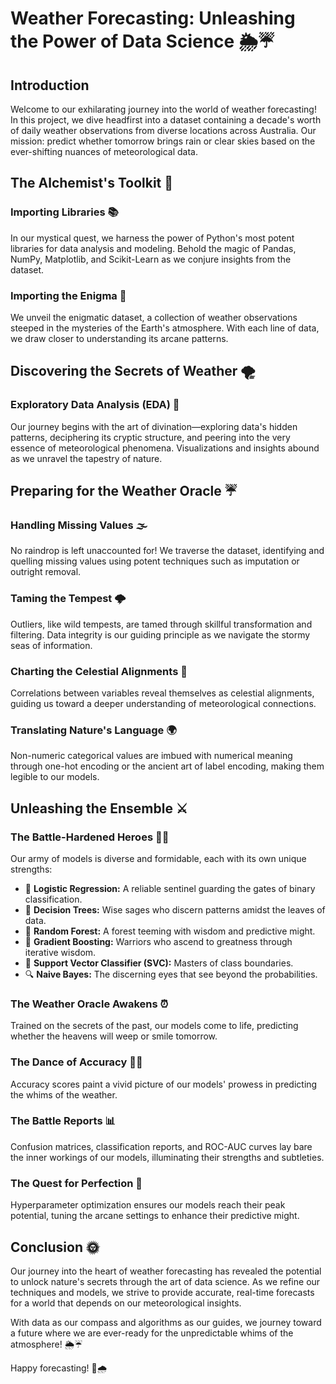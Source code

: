 # Weather Forecasting: Unleashing the Power of Data Science 🌦️☔

## Introduction

Welcome to our exhilarating journey into the world of weather forecasting! In this project, we dive headfirst into a dataset containing a decade's worth of daily weather observations from diverse locations across Australia. Our mission: predict whether tomorrow brings rain or clear skies based on the ever-shifting nuances of meteorological data.

## The Alchemist's Toolkit 🧪

### Importing Libraries 📚

In our mystical quest, we harness the power of Python's most potent libraries for data analysis and modeling. Behold the magic of Pandas, NumPy, Matplotlib, and Scikit-Learn as we conjure insights from the dataset.

### Importing the Enigma 📜

We unveil the enigmatic dataset, a collection of weather observations steeped in the mysteries of the Earth's atmosphere. With each line of data, we draw closer to understanding its arcane patterns.

## Discovering the Secrets of Weather 🌪️

### Exploratory Data Analysis (EDA) 🔮

Our journey begins with the art of divination—exploring data's hidden patterns, deciphering its cryptic structure, and peering into the very essence of meteorological phenomena. Visualizations and insights abound as we unravel the tapestry of nature.

## Preparing for the Weather Oracle ☔

### Handling Missing Values 🌫️

No raindrop is left unaccounted for! We traverse the dataset, identifying and quelling missing values using potent techniques such as imputation or outright removal.

### Taming the Tempest 🌩️

Outliers, like wild tempests, are tamed through skillful transformation and filtering. Data integrity is our guiding principle as we navigate the stormy seas of information.

### Charting the Celestial Alignments 🌌

Correlations between variables reveal themselves as celestial alignments, guiding us toward a deeper understanding of meteorological connections.

### Translating Nature's Language 🌍

Non-numeric categorical values are imbued with numerical meaning through one-hot encoding or the ancient art of label encoding, making them legible to our models.

## Unleashing the Ensemble ⚔️

### The Battle-Hardened Heroes 🦸‍♂️

Our army of models is diverse and formidable, each with its own unique strengths:

- 🌟 **Logistic Regression:** A reliable sentinel guarding the gates of binary classification.
- 🌲 **Decision Trees:** Wise sages who discern patterns amidst the leaves of data.
- 🌌 **Random Forest:** A forest teeming with wisdom and predictive might.
- 🚀 **Gradient Boosting:** Warriors who ascend to greatness through iterative wisdom.
- 🔮 **Support Vector Classifier (SVC):** Masters of class boundaries.
- 🔍 **Naive Bayes:** The discerning eyes that see beyond the probabilities.

### The Weather Oracle Awakens ⏰

Trained on the secrets of the past, our models come to life, predicting whether the heavens will weep or smile tomorrow.

### The Dance of Accuracy 💃🕺

Accuracy scores paint a vivid picture of our models' prowess in predicting the whims of the weather.

### The Battle Reports 📊

Confusion matrices, classification reports, and ROC-AUC curves lay bare the inner workings of our models, illuminating their strengths and subtleties.

### The Quest for Perfection 🌟

Hyperparameter optimization ensures our models reach their peak potential, tuning the arcane settings to enhance their predictive might.

## Conclusion 🌞

Our journey into the heart of weather forecasting has revealed the potential to unlock nature's secrets through the art of data science. As we refine our techniques and models, we strive to provide accurate, real-time forecasts for a world that depends on our meteorological insights. 

With data as our compass and algorithms as our guides, we journey toward a future where we are ever-ready for the unpredictable whims of the atmosphere! 🌦️☔

Happy forecasting! 🌟🌧️
